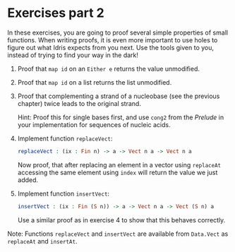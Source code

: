 # Exercises part 2

In these exercises, you are going to proof several simple properties of small functions. When writing proofs, it is even more important to use holes to figure out what Idris expects from you next. Use the tools given to you, instead of trying to find your way in the dark!

1. Proof that `map id` on an `Either e` returns the value unmodified.

2. Proof that `map id` on a list returns the list unmodified.

3. Proof that complementing a strand of a nucleobase (see the previous chapter) twice leads to the original strand.

   Hint: Proof this for single bases first, and use `cong2` from the *Prelude* in your implementation for sequences of nucleic acids.

4. Implement function `replaceVect`:

   ```idris
   replaceVect : (ix : Fin n) -> a -> Vect n a -> Vect n a
   ```

   Now proof, that after replacing an element in a vector using `replaceAt` accessing the same element using `index` will return the value we just added.

5. Implement function `insertVect`:

   ```idris
   insertVect : (ix : Fin (S n)) -> a -> Vect n a -> Vect (S n) a
   ```

   Use a similar proof as in exercise 4 to show that this behaves correctly.

Note: Functions `replaceVect` and `insertVect` are available from `Data.Vect` as `replaceAt` and `insertAt`.
